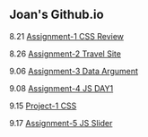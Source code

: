 ## Joan's Github.io

8.21 [Assignment-1 CSS Review](https://joanxiayiqiong.github.io/mejo487/assignment-css-1)

8.26 [Assignment-2 Travel Site](https://joanxiayiqiong.github.io/mejo487/assignment-css-2)

9.06 [Assignment-3 Data Argument](https://docs.google.com/document/d/1WedMLaRpEROg6MR6ueibOYtfdS_Uh5lxfOck4UqIhdw/edit?usp=sharing)

9.08 [Assignment-4 JS DAY1](https://joanxiayiqiong.github.io/mejo487/assignment-js-4)

9.15 [Project-1 CSS](https://joanxiayiqiong.github.io/mejo487/p1-css)

9.17 [Assignment-5 JS Slider](https://joanxiayiqiong.github.io/mejo487/assignment-slider-5)

